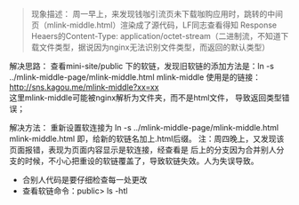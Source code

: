 >现象描述： 周一早上，来发现钱咖引流页未下载咖购应用时，跳转的中间页（mlink-middle.html）渲染成了源代码，LF同志查看得知
Response Heaers的Content-Type: application/octet-stream（二进制流，不知道下载文件类型，据说因为nginx无法识别文件类型，而返回的默认类型）

解决思路： 查看mini-site/public 下的软链，发现旧软链的添加方法是：ln -s ../mlink-middle-page/mlink-middle.html mlink-middle
使用是的链接： http://sns.kagou.me/mlink-middle?xx=xx   
这里mlink-middle可能被nginx解析为文件夹，而不是html文件， 导致返回类型错误；

解决方法： 重新设置软连接为 ln -s ../mlink-middle-page/mlink-middle.html mlink-middle.html  即，给新的软链名加上.html后缀。
注：周四晚上，又发现该页面报错，表现为页面内容显示是软连接，经查看是 后上的分支因为合并别人分支的时候，不小心把重设的软链覆盖了，导致软链失效。人为失误导致。
 * 合别人代码是要仔细检查每一处更改
 * 查看软链命令：public> ls -htl


